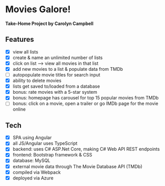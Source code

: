 # Movies Galore!

**Take-Home Project by Carolyn Campbell**

## Features

- [x] view all lists
- [x] create & name an unlimited number of lists
- [x] click on list --> view all movies in that list
- [x] add new movies to a list & populate data from TMDb
- [ ] autopopulate movie titles for search input
- [x] ability to delete movies
- [x] lists get saved to/loaded from a database
- [x] bonus: rate movies with a 5-star system
- [x] bonus: homepage has carousel for top 15 popular movies from TMDb
- [ ] bonus: click on a movie, open a trailer or go IMDb page for the movie online

## Tech

- [x] SPA using Angular
- [x] all JS/Angular uses TypeScript
- [x] backend: uses C# ASP.Net Core, making C# Web API REST endpoints
- [x] frontend: Bootstrap framework & CSS
- [x] database: MySQL
- [x] external movie data through The Movie Database API (TMDb)
- [x] compiled via Webpack
- [x] deployed via Azure
